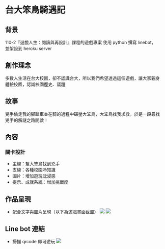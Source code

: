 # 台大笨鳥騎遇記

## 背景
110-2『遊戲人生：閱讀與再設計』課程的遊戲專案
使用 python 撰寫 linebot，並架設到 heroku server

## 創作理念
多數人生活在台大校園，卻不認識台大，所以我們希望透過這個遊戲，讓大家親身體驗校園，認識校園歷史、議題

## 故事
兇手偷走我的腳踏車並在騎的過程中碾壓大笨鳥，大笨鳥找我求救，於是一段尋找兇手的解謎之路開啟！

## 內容
### 關卡設計
- 主線：幫大笨鳥找到兇手
- 支線：各種校園冷知識
- 圖片：增加遊玩沈浸感
- 提示、成就系統：增加挑戰度

## 作品呈現
- 配合文字與圖片呈現（以下為遊戲畫面截圖）
![](https://i.imgur.com/wRmJfte.jpg)
![](https://i.imgur.com/1amXzz9.jpg)

## Line bot 連結
- 掃描 qrcode 即可遊玩
![](https://i.imgur.com/QnxVjde.png)
